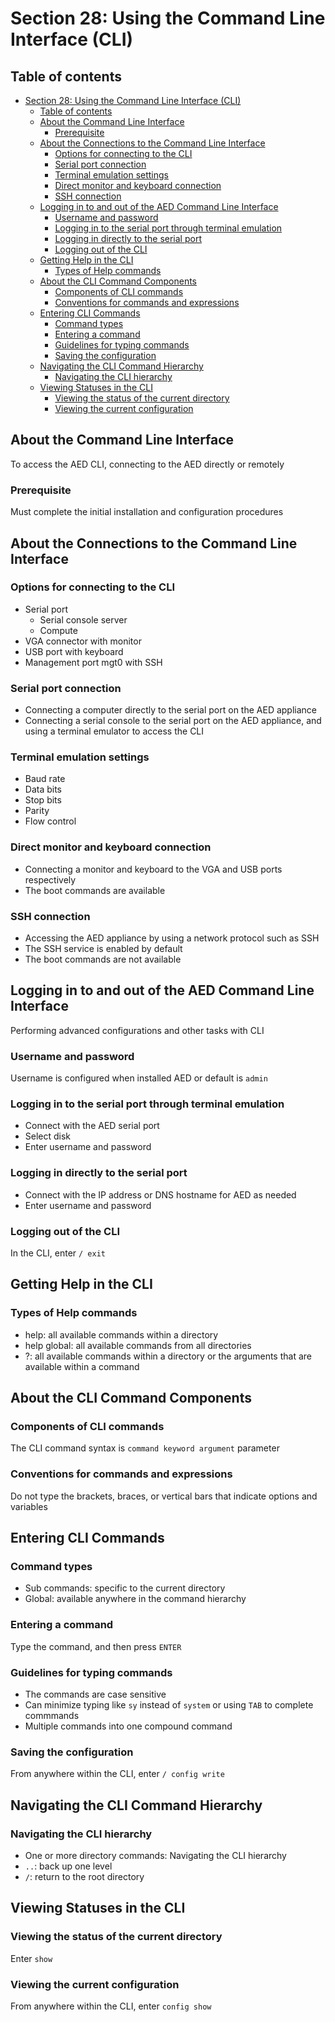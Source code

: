 # Section 28: Using the Command Line Interface (CLI)

## Table of contents

- [Section 28: Using the Command Line Interface (CLI)](#section-28-using-the-command-line-interface-cli)
  - [Table of contents](#table-of-contents)
  - [About the Command Line Interface](#about-the-command-line-interface)
    - [Prerequisite](#prerequisite)
  - [About the Connections to the Command Line Interface](#about-the-connections-to-the-command-line-interface)
    - [Options for connecting to the CLI](#options-for-connecting-to-the-cli)
    - [Serial port connection](#serial-port-connection)
    - [Terminal emulation settings](#terminal-emulation-settings)
    - [Direct monitor and keyboard connection](#direct-monitor-and-keyboard-connection)
    - [SSH connection](#ssh-connection)
  - [Logging in to and out of the AED Command Line Interface](#logging-in-to-and-out-of-the-aed-command-line-interface)
    - [Username and password](#username-and-password)
    - [Logging in to the serial port through terminal emulation](#logging-in-to-the-serial-port-through-terminal-emulation)
    - [Logging in directly to the serial port](#logging-in-directly-to-the-serial-port)
    - [Logging out of the CLI](#logging-out-of-the-cli)
  - [Getting Help in the CLI](#getting-help-in-the-cli)
    - [Types of Help commands](#types-of-help-commands)
  - [About the CLI Command Components](#about-the-cli-command-components)
    - [Components of CLI commands](#components-of-cli-commands)
    - [Conventions for commands and expressions](#conventions-for-commands-and-expressions)
  - [Entering CLI Commands](#entering-cli-commands)
    - [Command types](#command-types)
    - [Entering a command](#entering-a-command)
    - [Guidelines for typing commands](#guidelines-for-typing-commands)
    - [Saving the configuration](#saving-the-configuration)
  - [Navigating the CLI Command Hierarchy](#navigating-the-cli-command-hierarchy)
    - [Navigating the CLI hierarchy](#navigating-the-cli-hierarchy)
  - [Viewing Statuses in the CLI](#viewing-statuses-in-the-cli)
    - [Viewing the status of the current directory](#viewing-the-status-of-the-current-directory)
    - [Viewing the current configuration](#viewing-the-current-configuration)

## About the Command Line Interface

To access the AED CLI, connecting to the AED directly or remotely

### Prerequisite

Must complete the initial installation and
configuration procedures

## About the Connections to the Command Line Interface

### Options for connecting to the CLI

- Serial port
  - Serial console server
  - Compute
- VGA connector with monitor
- USB port with keyboard
- Management port mgt0 with SSH

### Serial port connection

- Connecting a computer directly to the serial port on the AED appliance
- Connecting a serial console to the serial port on the AED appliance, and using a terminal emulator to access the CLI

### Terminal emulation settings

- Baud rate
- Data bits
- Stop bits
- Parity
- Flow control

### Direct monitor and keyboard connection

- Connecting a monitor and keyboard to the VGA and USB ports respectively
- The boot commands are available

### SSH connection

- Accessing the AED appliance by using a network protocol such as SSH
- The SSH service is enabled by default
- The boot commands are not available

## Logging in to and out of the AED Command Line Interface

Performing advanced configurations and other tasks with CLI

### Username and password

Username is configured when installed AED or default is `admin`

### Logging in to the serial port through terminal emulation

- Connect with the AED serial port
- Select disk
- Enter username and password

### Logging in directly to the serial port

- Connect with the IP address or DNS
hostname for AED as needed
- Enter username and password

### Logging out of the CLI

In the CLI, enter `/ exit`

## Getting Help in the CLI

### Types of Help commands

- help: all available commands within a directory
- help global: all available commands from all directories
- ?: all available commands within a directory or the arguments that are available within a command

## About the CLI Command Components

### Components of CLI commands

The CLI command syntax is `command keyword argument` parameter

### Conventions for commands and expressions

Do not type the brackets, braces, or vertical bars that indicate options and variables

## Entering CLI Commands

### Command types

- Sub commands: specific to the current directory
- Global: available anywhere in the command
hierarchy

### Entering a command

Type the command, and then press `ENTER`

### Guidelines for typing commands

- The commands are case sensitive
- Can minimize typing like `sy` instead of `system` or using `TAB` to complete commmands
- Multiple commands into one compound command

### Saving the configuration

From anywhere within the CLI, enter `/ config write`

## Navigating the CLI Command Hierarchy

### Navigating the CLI hierarchy

- One or more directory commands: Navigating the CLI hierarchy
- `..`: back up one level
- `/`: return to the root directory

## Viewing Statuses in the CLI

### Viewing the status of the current directory

Enter `show`

### Viewing the current configuration

From anywhere within the CLI, enter `config show`

